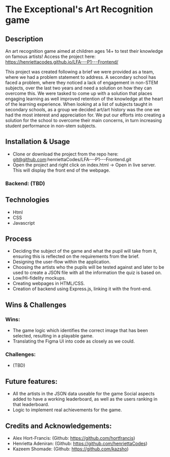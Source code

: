 # The Exceptional's Art Recognition game

## Description

An art recognition game aimed at children ages 14+ to test their knowledge on famous artists! Access the project here: https://henriettacodes.github.io/LFA---P1---Frontend/

This project was created following a brief we were provided as a team, where we had a problem statement to address. A secondary school has faced a problem, where they noticed a lack of engagement in non-STEM subjects, over the last two years and need a solution on how they can overcome this. We were tasked to come up with a solution that places engaging learning as well improved retention of the knowledge at the heart of the learning experience. When looking at a list of subjects taught in secondary schools, as a group we decided art/art history was the one we had the most interest and appreciation for. We put our efforts into creating a solution for the school to overcome their main concerns, in turn increasing student performance in non-stem subjects.

## Installation & Usage
* Clone or download the project from the repo here: 
git@github.com:henriettaCodes/LFA---P1---Frontend.git
* Open the project and right click on index.html → Open in live server. This will display the front end of the webpage.

### Backend: (TBD)

## Technologies 
* Html
* CSS
* Javascript

## Process
* Deciding the subject of the game and what the pupil will take from it, ensuring this is reflected on the requirements from the brief.
* Designing the user-flow within the application.
* Choosing the artists who the pupils will be tested against and later to be used to create a JSON file with all the information the quiz is based on.
* Low/Hi-fidelity mockups.
* Creating webpages in HTML/CSS.
* Creation of backend using Express.js, linking it with the front-end.

## Wins & Challenges 
### Wins:
* The game logic which identifies the correct image that has been selected, resulting in a playable game.
* Translating the Figma UI into code as closely as we could. 
### Challenges:
* (TBD)

## Future features:
* All the artists in the JSON data useable for the game 
Social aspects added to have a working leaderboard, as well as the users ranking in that leaderboard.
* Logic to implement real achievements for the game.

## Credits and Acknowledgements:
* Alex Hort-Francis: (Github: https://github.com/hortfrancis)
* Henrietta Adeniran: (Github: https://github.com/henriettaCodes)
* Kazeem Shomade: (Github: https://github.com/kazsho)